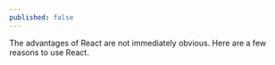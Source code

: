 ```yaml
---
published: false
---
```

The advantages of React are not immediately obvious. Here are a few reasons to use React.

